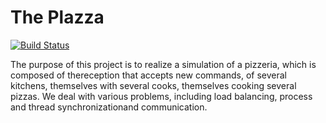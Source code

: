 # The Plazza

[![Build Status](https://travis-ci.com/frouioui/plazza.svg?token=XhmJBhJBxshbY6hsWepE&branch=master)](https://travis-ci.com/frouioui/plazza)

The purpose of this project is to realize a simulation of a pizzeria, which is composed of thereception that accepts new commands, of several kitchens, themselves with several cooks, themselves cooking several pizzas. We deal with various problems, including load balancing, process and thread synchronizationand communication.
